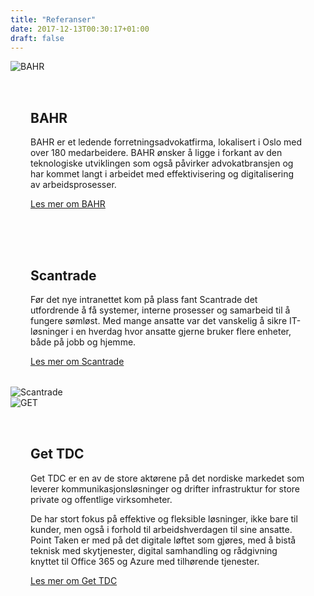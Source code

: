 ```yaml
---
title: "Referanser"
date: 2017-12-13T00:30:17+01:00
draft: false
---
```


<div class="container">
    <div class="row">
        <div class="col-md-12 content-case mt-4 mb-4">
            <div class="row no-gutters">
                <div class="col-md-12 col-lg-6"><img class="img-fluid" src="/img/bahr-diplom.jpg" alt="BAHR" /></div>
                <div class="col-md-12 col-lg-6" style="padding:2rem">
                    <div class="heading">
                        <h2>BAHR</h2>
                    </div>
                    <p>BAHR er et ledende forretningsadvokatfirma, lokalisert i Oslo med over 180 medarbeidere. BAHR ønsker å ligge i forkant av den teknologiske utviklingen som også påvirker advokatbransjen og har kommet langt i arbeidet med effektivisering og digitalisering av arbeidsprosesser.</p>
                    <a class="btn btn-primary btn-out" href="/bahr" role="button">Les mer om BAHR</a>
                </div>
            </div>
        </div>
        <div class="col-md-12 content-case mt-4 mb-4">
            <div class="row no-gutters">
                <div class="col-md-12 col-lg-6" style="padding:2rem">
                    <div class="heading">
                        <h2>Scantrade</h2>
                    </div>
                    <p>Før det nye intranettet kom på plass fant Scantrade det utfordrende å få systemer, interne prosesser og samarbeid til å fungere sømløst. Med mange ansatte var det vanskelig å sikre IT-løsninger i en hverdag hvor ansatte gjerne bruker flere enheter, både på jobb og hjemme.</p>
                    <a class="btn btn-primary btn-out" href="/scantrade" role="button">Les mer om Scantrade</a>
                </div>            
                <div class="col-md-12 col-lg-6"><img class="img-fluid" src="/img/scantrade-intranett.jpg" alt="Scantrade" /></div>
            </div>
        </div>
        <div class="col-md-12 content-case mt-4 mb-4">
            <div class="row no-gutters">
                <div class="col-md-12 col-lg-6"><img class="img-fluid p-5" src="/img/clients/get.svg" alt="GET" /></div>
                <div class="col-md-12 col-lg-6" style="padding:2rem">
                    <div class="heading">
                        <h2>Get TDC</h2>
                    </div>
                    <p>Get TDC er en av de store aktørene på det nordiske markedet som leverer kommunikasjonsløsninger og drifter infrastruktur for store private og offentlige virksomheter.</p>
                    <p>De har stort fokus på effektive og fleksible løsninger, ikke bare til kunder, men også i forhold til arbeidshverdagen til sine ansatte. Point Taken er med på det digitale løftet som gjøres, med å bistå teknisk med skytjenester, digital samhandling og rådgivning knyttet til Office 365 og Azure med tilhørende tjenester.</p>
                    <a class="btn btn-primary btn-out" href="/get" role="button">Les mer om Get TDC</a>
                </div>
            </div>
        </div>               
    </div>
</div>

<!-- Kunder -->
<!-- <div class="container">
<div class="row customers">

<div class="col-sm-6 col-md-3 col-lg-2 item">
<a href="http://www.norgesgruppen.no" target="_blank">
<img src="/img/clients/norgesgruppen-logo.png" alt="Norgesgruppen" class="img-fluid">
</a>
</div>

<div class="col-sm-6 col-md-3 col-lg-2 item">
<a href="http://www.afgruppen.no" target="_blank">
<img src="/img/clients/afgruppen-logo.png" alt="AF Gruppen" class="img-fluid">
</a>
</div>

<div class="col-sm-6 col-md-3 col-lg-2 item">
<a href="http://www.bahr.no" target="_blank">
<img src="/img/clients/bahr-logo.png" alt="BAHR" class="img-fluid">
</a>
</div>

<div class="col-sm-6 col-md-3 col-lg-2 item">
<a href="https://dss.dep.no" target="_blank">
<img src="/img/clients/dss-logo.png" alt="DSS" class="img-fluid">
</a>
</div>

<div class="col-sm-6 col-md-3 col-lg-2 item">
<a href="http://www.hioa.no" target="_blank">
<img src="/img/clients/hio-logo.png" alt="Høiskolen i Oslo og Akershus" class="img-fluid">
</a>
</div>

<div class="col-sm-6 col-md-3 col-lg-2 item">
<a href="http://www.get.no" target="_blank">
<img src="/img/clients/get-logo.png" alt="GET" class="img-fluid">
</a>
</div>


</div>
</div> -->
